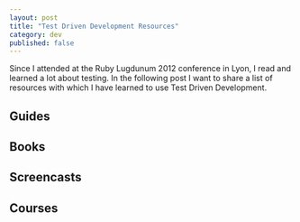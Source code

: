 ```yaml
---
layout: post
title: "Test Driven Development Resources"
category: dev
published: false
---
```


Since I attended at the Ruby Lugdunum 2012 conference in Lyon, I read and learned a lot about testing. 
In the following post I want to share a list of resources with which I have learned to use Test Driven Development.

## Guides

## Books

## Screencasts

## Courses
